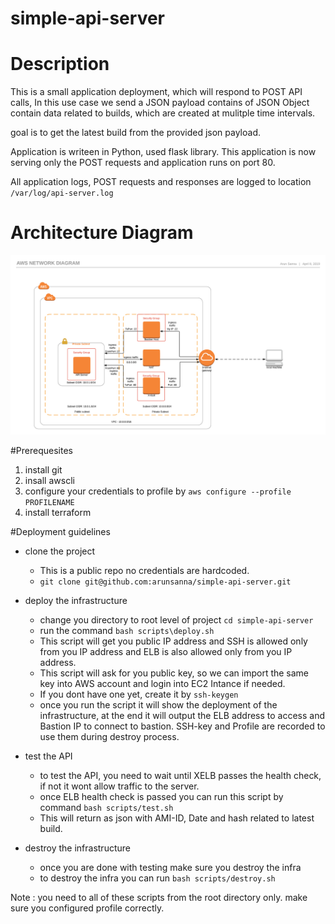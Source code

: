 # simple-api-server

# Description
This is a small application deployment, which will respond to POST API calls, In this use case we send a JSON payload contains of JSON Object contain data related to builds, which are created at mulitple time intervals.

goal is to get the latest build from the provided json payload.

Application is writeen in Python, used flask library. This application is now serving only the POST requests and application runs on port 80.

All application logs, POST requests and responses are logged to location `/var/log/api-server.log`

# Architecture Diagram
![Architecture](architecture.png)

#Prerequesites
  1. install git
  2. insall awscli
  3. configure your credentials to profile by `aws configure --profile PROFILENAME`
  4. install terraform

#Deployment guidelines

* clone the project
  * This is a public repo no credentials are hardcoded.
  * `git clone git@github.com:arunsanna/simple-api-server.git` 

* deploy the infrastructure
  * change you directory to root level of project `cd simple-api-server`
  * run the command `bash scripts\deploy.sh`
  * This script will get you public IP address and SSH is allowed only from you IP address and ELB is also allowed only from you IP address.
  * This script will ask for you public key, so we can import the same key into AWS account and login into EC2 Intance if needed.
  * If you dont have one yet, create it by `ssh-keygen`
  * once you run the script it will show the deployment of the infrastructure, at the end it will output the ELB address to access and Bastion IP to connect to bastion. SSH-key and Profile are recorded to use them during destroy process.

* test the API
  * to test the API, you need to wait until XELB passes the health check, if not it wont allow traffic to the server.
  * once ELB health check is passed you can run this script by command `bash scripts/test.sh`
  * This will return as json with AMI-ID, Date and hash related to latest build.

* destroy the infrastructure
  * once you are done with testing make sure you destroy the infra
  * to destroy the infra you can run `bash scripts/destroy.sh`


Note : you need to all of these scripts from the root directory only. make sure you configured profile correctly.

